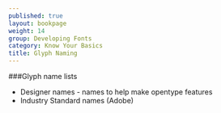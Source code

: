 ```yaml
---
published: true
layout: bookpage
weight: 14
group: Developing Fonts
category: Know Your Basics
title: Glyph Naming
---
```


###Glyph name lists

- Designer names - names to help make opentype features
- Industry Standard names (Adobe)
